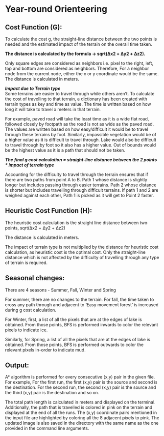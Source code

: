 # Year-round Orienteering

## Cost Function (G):
To calculate the cost g, the straight-line distance between the two points is needed and the estimated impact of the terrain on the overall time taken.

**The distance is calculated by the formula -> sqrt(Δx2 + Δy2 + Δz2).**

Only square edges are considered as neighbors i.e. pixel to the right, left, top and bottom are considered as neighbors. Therefore, For a neighbor node from the current node, either the x or y coordinate would be the same.
The distance is calculated in meters.

***Impact due to Terrain type***<br>
Some terrains are easier to travel through while others aren’t. To calculate the cost of travelling to that terrain, a dictionary has been created with terrain types as key and time as value. The time is written based on how long it will take to travel x meters in that terrain.

For example, paved road will take the least time as it is a wide flat road, followed closely by footpath as the road is not as wide as the paved road. The values are written based on how easy/difficult it would be to travel through these terrains by foot. Similarly, impassible vegetation would be of a higher value as it is difficult to travel through. Lake would also be difficult to travel through by foot so it also has a higher value. Out of bounds would be the highest value as it is a path that should not be taken.

***The final g cost calculation = straight-line distance between the 2 points * impact of terrain type***

Accounting for the difficulty to travel through the terrain ensures that if there are two paths from point A to B. Path 1 whose distance is slightly longer but includes passing through easier terrains. Path 2 whose distance is shorter but includes travelling through difficult terrains. If path 1 and 2 are weighed against each other, Path 1 is picked as it will get to Point 2 faster.<br>

## Heuristic Cost Function (H):
The heuristic cost calculation is the straight line distance between two points, sqrt(Δx2 + Δy2 + Δz2)

The distance is calculated in meters.

The impact of terrain type is not multiplied by the distance for heuristic cost calculation, as heuristic cost is the optimal cost. Only the straight-line distance which is not affected by the difficulty of travelling through any type of terrain is required.

## Seasonal changes:
There are 4 seasons - Summer, Fall, Winter and Spring

For summer, there are no changes to the terrain. For fall, the time taken to cross any path through and adjacent to ‘Easy movement forest’ is increased during g cost calculation.

For Winter, first, a list of all the pixels that are at the edges of lake is obtained. From those points, BFS is performed inwards to color the relevant pixels to indicate ice.

Similarly, for Spring, a list of all the pixels that are at the edges of lake is obtained. From those points, BFS is performed outwards to color the relevant pixels in-order to indicate mud.

## Output:
A* algorithm is performed for every consecutive (x,y) pair in the given file. For example, For the first run, the first (x,y) pair is the source and second is the destination. For the second run, the second (x,y) pair is the source and the third (x,y) pair is the destination and so on.

The total path length is calculated in meters and displayed on the terminal. Additionally, the path that is travelled is colored in pink on the terrain and displayed at the end of all the runs. The (x,y) coordinate pairs mentioned in the input file are highlighted by coloring all the 8 adjacent pixels to pink. The updated image is also saved in the directory with the same name as the one provided in the command line arguments.
